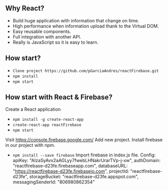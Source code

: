 ## Why React?

- Build huge application with information that change on time.
- High performance when information upload thank to the Virtual DOM.
- Easy reusable components.
- Full integration with another API.
- Really is JavaScript so it is easy to learn.

## How start?

* `Clone project https://github.com/pGarciaAndres/reactFirebase.git`
* `npm install`
* `npm start`

## How start with React & Firebase?
Create a React application
* `npm install -g create-react-app`
* `create-react-app reactFirebase`
* `npm start`

Visit https://console.firebase.google.com/
Add new project.
Install firebase in our project with npm.
* `npm install --save firebase`
Import firebase in index.js file.
Config:
apiKey: "AIzaSyAvx2aAGLyy7fwebLHNakrUrarTVp-j-xw",
authDomain: "reactfirebase-d23fe.firebaseapp.com",
databaseURL: "https://reactfirebase-d23fe.firebaseio.com",
projectId: "reactfirebase-d23fe",
storageBucket: "reactfirebase-d23fe.appspot.com",
messagingSenderId: "806980862354"
